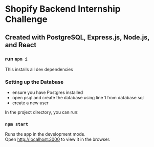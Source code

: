 # Shopify Backend Internship Challenge
## Created with PostgreSQL, Express.js, Node.js, and React

### run `npm i` 
This installs all dev dependencies

### Setting up the Database
* ensure you have Postgres installed
* open psql and create the database using line 1 from database.sql
* create a new user 


In the project directory, you can run:

### `npm start`

Runs the app in the development mode.\
Open [http://localhost:3000](http://localhost:3000) to view it in the browser.

